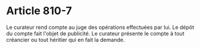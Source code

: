 # Article 810-7

Le curateur rend compte au juge des opérations effectuées par lui. Le dépôt du compte fait l'objet de publicité.   Le curateur présente le compte à tout créancier ou tout héritier qui en fait la demande.